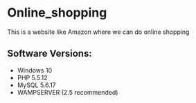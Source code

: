 # Online_shopping
This is a website like Amazon where we can do online shopping

## Software Versions:
- Windows     10    
- PHP         5.5.12    
- MySQL       5.6.17    
- WAMPSERVER (2.5 recommended)    
